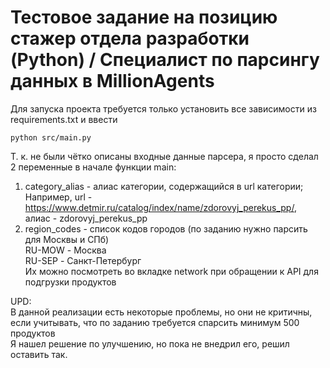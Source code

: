 # Тестовое задание на позицию cтажер отдела разработки (Python) / Специалист по парсингу данных в MillionAgents

Для запуска проекта требуется только установить все зависимости из requirements.txt и ввести 
```
python src/main.py
```
Т. к. не были чётко описаны входные данные парсера, я просто сделал 2 переменные в начале функции main:  
1. category_alias - алиас категории, содержащийся в url категории;  
Например, url - https://www.detmir.ru/catalog/index/name/zdorovyj_perekus_pp/,  
алиас - zdorovyj_perekus_pp  
2. region_codes - список кодов городов (по заданию нужно парсить для Москвы и СПб)  
RU-MOW - Москва  
RU-SEP - Санкт-Петербург  
Их можно посмотреть во вкладке network при обращении к API для подгрузки продуктов  

UPD:  
В данной реализации есть некоторые проблемы, но они не критичны,  
если учитывать, что по заданию требуется спарсить минимум 500 продуктов  
Я нашел решение по улучшению, но пока не внедрил его, решил оставить так.
